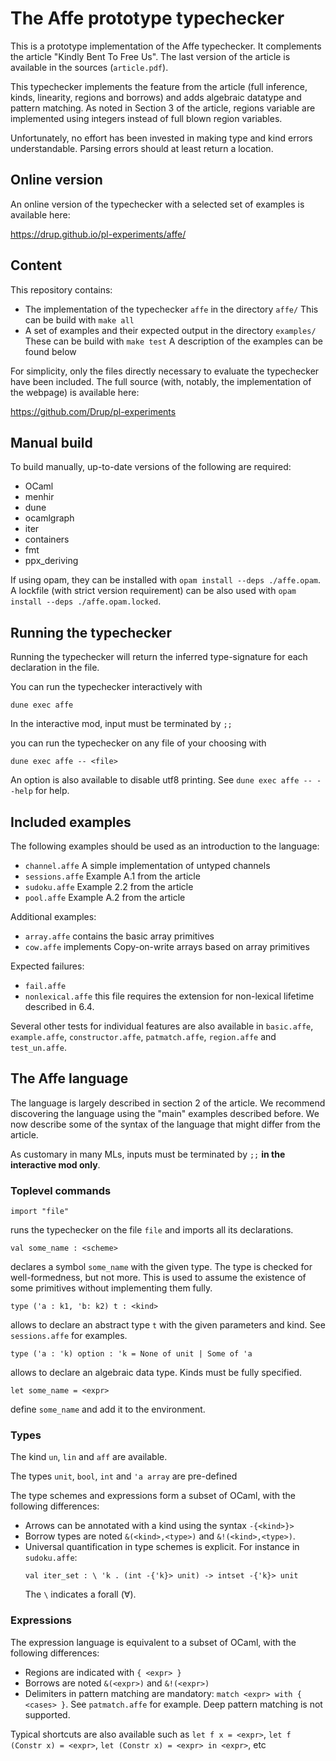 # The Affe prototype typechecker

This is a prototype implementation of the Affe typechecker. It complements
the article "Kindly Bent To Free Us". The last version of the article is
available in the sources (`article.pdf`).

This typechecker implements the feature from the article (full inference, kinds, linearity, regions and borrows) and adds algebraic datatype and pattern matching.
As noted in Section 3 of the article, regions variable are implemented using
integers instead of full blown region variables.

Unfortunately, no effort has been invested in making type and kind errors understandable. Parsing errors should at least return a location.

## Online version 

An online version of the typechecker with a selected set of examples is available here:

  https://drup.github.io/pl-experiments/affe/
  
## Content

This repository contains:
- The implementation of the typechecker `affe` in the directory `affe/`
  This can be build with `make all`
- A set of examples and their expected output in the directory `examples/`
  These can be build with `make test`
  A description of the examples can be found below

For simplicity, only the files directly necessary to evaluate the 
typechecker have been included. The full source (with, notably,
the implementation of the webpage) is available here:

  https://github.com/Drup/pl-experiments

## Manual build

To build manually, up-to-date versions of the following are required:
- OCaml
- menhir
- dune
- ocamlgraph
- iter
- containers
- fmt
- ppx_deriving

If using opam, 
they can be installed with `opam install --deps ./affe.opam`.
A lockfile (with strict version requirement) 
can be also used with `opam install --deps ./affe.opam.locked`.

## Running the typechecker

Running the typechecker will return the inferred type-signature for each declaration
in the file.

You can run the typechecker interactively with 
```
dune exec affe
```
In the interactive mod, input must be terminated by `;;`


you can run the typechecker on any file of your choosing with
```
dune exec affe -- <file>
```

An option is also available to disable utf8 printing. See `dune exec affe -- --help` for help.

## Included examples 

The following examples should be used as an introduction
to the language:

- `channel.affe` A simple implementation of untyped channels
- `sessions.affe` Example A.1 from the article
- `sudoku.affe` Example 2.2 from the article
- `pool.affe` Example A.2 from the article

Additional examples:

- `array.affe` contains the basic array primitives
- `cow.affe` implements Copy-on-write arrays based on array primitives

Expected failures:

- `fail.affe`
- `nonlexical.affe` this file requires the extension for non-lexical lifetime described in 6.4.

Several other tests for individual features are also available in `basic.affe`, `example.affe`, `constructor.affe`, `patmatch.affe`, `region.affe` and `test_un.affe`.


## The Affe language

The language is largely described in section 2 of the article. We recommend 
discovering the language using the "main" examples described before.
We now describe some of the syntax of the language that might differ from the
article.

As customary in many MLs, inputs must be terminated by `;;` **in the interactive
mod only**.

### Toplevel commands

```
import "file"
```
runs the typechecker on the file `file` and imports all its declarations.

```
val some_name : <scheme>
```
declares a symbol `some_name` with the given type. The type is checked for well-formedness, but not more. This is used to assume the existence of some primitives without implementing them fully.

```
type ('a : k1, 'b: k2) t : <kind>
```
allows to declare an abstract type `t` with the given parameters and kind. See `sessions.affe` for examples.

```
type ('a : 'k) option : 'k = None of unit | Some of 'a
```
allows to declare an algebraic data type. Kinds must be fully specified.

```
let some_name = <expr>
```
define `some_name` and add it to the environment.

### Types

The kind `un`, `lin` and `aff` are available.

The types `unit`, `bool`, `int` and `'a array` are pre-defined

The type schemes and expressions form a subset of OCaml, with
the following differences:
- Arrows can be annotated with a kind using the syntax `-{<kind>}>`
- Borrow types are noted `&(<kind>,<type>)` and `&!(<kind>,<type>)`.
- Universal quantification in type schemes is explicit. For instance in `sudoku.affe`:
  ```
  val iter_set : \ 'k . (int -{'k}> unit) -> intset -{'k}> unit
  ```
  The `\` indicates a forall (∀).

### Expressions

The expression language is equivalent to a subset of OCaml, with the following
differences:
- Regions are indicated with `{ <expr> }`
- Borrows are noted `&(<expr>)` and `&!(<expr>)`
- Delimiters in pattern matching are mandatory: `match <expr> with { <cases> }`. See `patmatch.affe` for example. Deep pattern matching is not supported.

Typical shortcuts are also available such as
`let f x = <expr>`, 
`let f (Constr x) = <expr>`, 
`let (Constr x) = <expr> in <expr>`, etc
